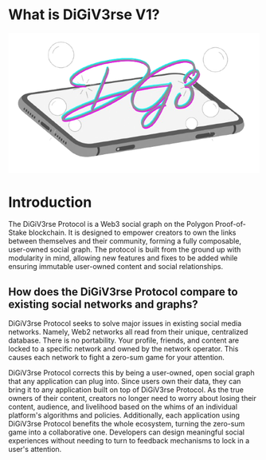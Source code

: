 # What is DiGiV3rse V1?

![Overview Cover](assets/overview-cover.png "Overview Cover Picture")

# Introduction

The DiGiV3rse Protocol is a Web3 social graph on the Polygon Proof-of-Stake blockchain. It is designed to empower creators to own the links between themselves and their community, forming a fully composable, user-owned social graph. The protocol is built from the ground up with modularity in mind, allowing new features and fixes to be added while ensuring immutable user-owned content and social relationships.

## How does the DiGiV3rse Protocol compare to existing social networks and graphs?

DiGiV3rse Protocol seeks to solve major issues in existing social media networks. Namely, Web2 networks all read from their unique, centralized database. There is no portability. Your profile, friends, and content are locked to a specific network and owned by the network operator. This causes each network to fight a zero-sum game for your attention.

DiGiV3rse Protocol corrects this by being a user-owned, open social graph that any application can plug into. Since users own their data, they can bring it to any application built on top of DiGiV3rse Protocol. As the true owners of their content, creators no longer need to worry about losing their content, audience, and livelihood based on the whims of an individual platform's algorithms and policies. Additionally, each application using DiGiV3rse Protocol benefits the whole ecosystem, turning the zero-sum game into a collaborative one. Developers can design meaningful social experiences without needing to turn to feedback mechanisms to lock in a user's attention.
